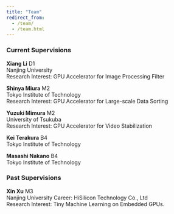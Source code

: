 ```yaml
---
title: "Team"
redirect_from: 
  - /team/
  - /team.html
---
```


### Current Supervisions

**Xiang Li** D1<br />
Nanjing University<br />
Research Interest: GPU Accelerator for Image Processing Filter

**Shinya Miura**  M2<br />
Tokyo Institute of Technology<br />
Research Interest: GPU Accelerator for Large-scale Data Sorting 

**Yuzuki Mimura**  M2<br />
University of Tsukuba<br />
Research Interest: GPU Accelerator for Video Stabilization 

**Kei Terakura**  B4<br />
Tokyo Institute of Technology<br />

**Masashi Nakano**  B4<br />
Tokyo Institute of Technology<br />

### Past Supervisions

**Xin Xu**  M3<br />
Nanjing University
Career: HiSilicon Technology Co., Ltd<br />
Research Interest: Tiny Machine Learning on Embedded GPUs. 

